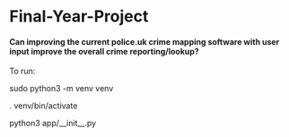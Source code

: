 # Final-Year-Project
#### Can improving the current police.uk crime mapping software with user input improve the overall crime reporting/lookup?

To run:
  
  sudo python3 -m venv venv
  
  . venv/bin/activate
  
  python3 app/\_\_init__.py

